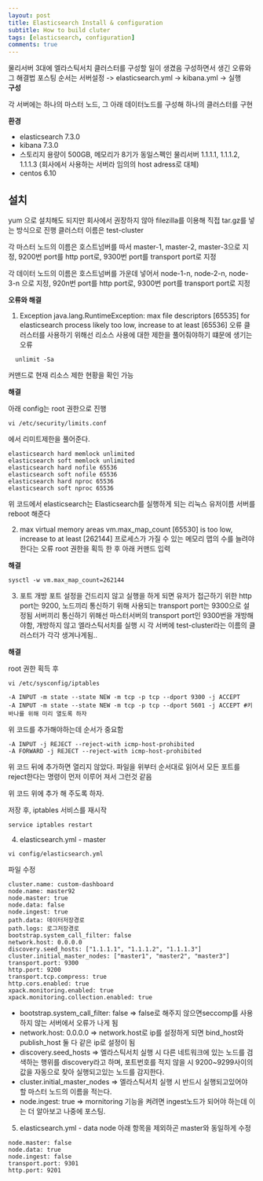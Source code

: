 ```yaml
---
layout: post
title: Elasticsearch Install & configuration
subtitle: How to build cluter
tags: [elasticsearch, configuration]
comments: true
---
```


물리서버 3대에 엘라스틱서치 클러스터를 구성할 일이 생겼음
구성하면서 생긴 오류와 그 해결법
포스팅 순서는 서버설정 -> elasticsearch.yml -> kibana.yml -> 실행  
**구성**

각 서버에는 하나의 마스터 노드, 그 아래 데이터노드를 구성해 하나의 클러스터를 구현

**환경**

* elasticsearch 7.3.0
* kibana 7.3.0
* 스토리지 용량이 500GB, 메모리가 8기가 동일스펙인 물리서버 1.1.1.1, 1.1.1.2, 1.1.1.3 (회사에서 사용하는 서버라 임의의 host adress로 대체)
* centos 6.10


## 설치

yum 으로 설치해도 되지만 회사에서 권장하지 않아 filezilla를 이용해 직접 tar.gz를 넣는 방식으로 진행
클러스터 이름은 test-cluster

각 마스터 노드의 이름은 호스트넘버를 따서 master-1, master-2, master-3으로 지정, 9200번 port를 http port로, 9300번 port를 transport port로 지정

각 데이터 노드의 이름은 호스트넘버를 가운데 넣어서 node-1-n, node-2-n, node-3-n 으로 지정, 920n번 port를 http port로, 9300번 port를 transport port로 지정

**오류와 해결**

1. Exception java.lang.RuntimeException: max file descriptors [65535] for elasticsearch process likely too low, increase to at least [65536] 오류
  클러스터를 사용하기 위해선 리소스 사용에 대한 제한을 풀어줘야하기 떄문에 생기는 오류
  ~~~
    unlimit -Sa
  ~~~
  커맨드로 현재 리소스 제한 현황을 확인 가능
  
  **해결**
  
  아래 config는 root 권한으로 진행
  ~~~
  vi /etc/security/limits.conf
  ~~~
  에서 리미트제한을 풀어준다.
  ~~~
  elasticsearch hard memlock unlimited
  elasticsearch soft memlock unlimited
  elasticsearch hard nofile 65536
  elasticsearch soft nofile 65536
  elasticsearch hard nproc 65536
  elasticsearch soft nproc 65536
  ~~~
  위 코드에서 elasticsearch는 Elasticsearch를 실행하게 되는 리눅스 유저이름
  서버를 reboot 해준다
  
2. max virtual memory areas vm.max_map_count [65530] is too low, increase to at least [262144]
  프로세스가 가질 수 있는 메모리 맵의 수를 늘려야 한다는 오류
  root 권한을 획득 한 후 아래 커맨드 입력
  
  **해결**
  
  ~~~
  sysctl -w vm.max_map_count=262144 
  ~~~
3. 포트 개방
  포트 설정을 건드리지 않고 실행을 하게 되면 유저가 접근하기 위한 http port는 9200, 노드끼리 통신하기 위해 사용되는 transport port는 9300으로 설정됨
  서버끼리 통신하기 위해선 마스터서버의 transport port인 9300번을 개방해야함, 개방하지 않고 엘라스틱서치를 실행 시 각 서버에 test-cluster라는 이름의 
  클러스터가 각각 생겨나게됨.. 
  
  **해결**
  
  root 권한 획득 후
  ~~~
  vi /etc/sysconfig/iptables

  -A INPUT -m state --state NEW -m tcp -p tcp --dport 9300 -j ACCEPT
  -A INPUT -m state --state NEW -m tcp -p tcp --dport 5601 -j ACCEPT #키바나를 위해 미리 열도록 하자
  ~~~
  위 코드를 추가해야하는데 순서가 중요함
  ~~~
  -A INPUT -j REJECT --reject-with icmp-host-prohibited
  -A FORWARD -j REJECT --reject-with icmp-host-prohibited
  ~~~
  위 코드 뒤에 추가하면 열리지 않았다. 파일을 위부터 순서대로 읽어서 모든 포트를 reject한다는 명령이 먼저 이루어 져서 그런것 같음
  
  위 코드 위에 추가 해 주도록 하자.
  
  저장 후, iptables 서비스를 재시작
  ~~~
  service iptables restart
  ~~~
  
4. elasticsearch.yml - master
  ~~~
  vi config/elasticsearch.yml
  ~~~
  파일 수정
  ~~~
  cluster.name: custom-dashboard
  node.name: master92
  node.master: true
  node.data: false
  node.ingest: true
  path.data: 데이터저장경로
  path.logs: 로그저장경로
  bootstrap.system_call_filter: false
  network.host: 0.0.0.0
  discovery.seed_hosts: ["1.1.1.1", "1.1.1.2", "1.1.1.3"]
  cluster.initial_master_nodes: ["master1", "master2", "master3"]
  transport.port: 9300
  http.port: 9200
  transport.tcp.compress: true
  http.cors.enabled: true
  xpack.monitoring.enabled: true
  xpack.monitoring.collection.enabled: true
  ~~~
   - bootstrap.system_call_filter: false => false로 해주지 않으면seccomp를 사용하지 않는 서버에서 오류가 나게 됨
   - network.host: 0.0.0.0 => network.host로 ip를 설정하게 되면 bind_host와 publish_host 둘 다 같은 ip로 설정이 됨
   - discovery.seed_hosts => 엘라스틱서치 실행 시 다른 네트워크에 있는 노드를 검색하는 행위를 discovery라고 하며, 포트번호를 적지 않을 시 9200~9299사이의 값을 자동으로 찾아 실행되고있는 노드를 감지한다.
   - cluster.initial_master_nodes => 엘라스틱서치 실행 시 반드시 실행되고있어야 할 마스터 노드의 이름을 적는다. 
   - node.ingest: true => mornitoring 기능을 켜려면 ingest노드가 되어야 하는데 이는 더 알아보고 나중에 포스팅.
  
5. elasticsearch.yml - data node 
  아래 항목을 제외하곤 master와 동일하게 수정
  ~~~
  node.master: false
  node.data: true
  node.ingest: false
  transport.port: 9301
  http.port: 9201
  ~~~
  
